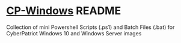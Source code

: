 # [CP-Windows](https://github.com/brandonwlin/CP-Windows) README
Collection of mini Powershell Scripts (.ps1) and Batch Files (.bat) for CyberPatriot Windows 10 and Windows Server images
